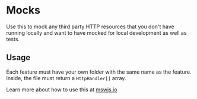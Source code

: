 # Mocks

Use this to mock any third party HTTP resources that you don't have running
locally and want to have mocked for local development as well as tests.

## Usage

Each feature must have your own folder with the same name as the feature. Inside, the file must return a `HttpHandler[]` array.

Learn more about how to use this at [mswjs.io](https://mswjs.io/)
